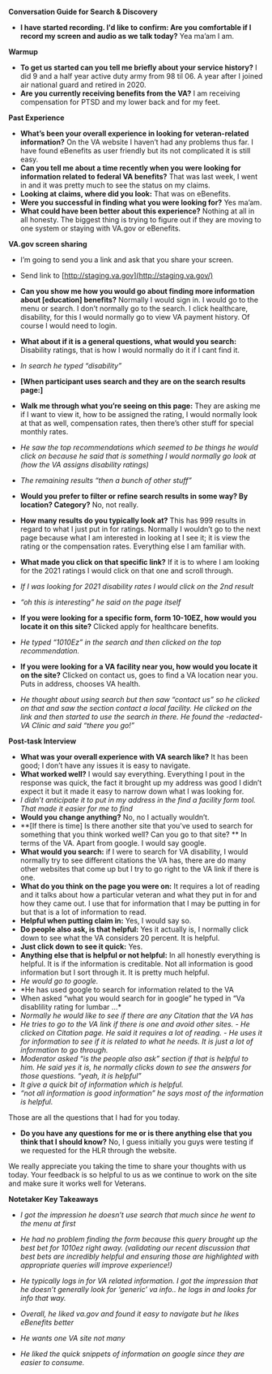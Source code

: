 **Conversation Guide for Search & Discovery**

-   **I have started recording. I'd like to confirm: Are you comfortable if I record my screen and audio as we talk today?** Yea ma’am I am.

**Warmup**

-   **To get us started can you tell me briefly about your service history?** I did 9 and a half year active duty army from 98 til 06. A year after I joined air national guard and retired in 2020.
-   **Are you currently receiving benefits from the VA?** I am receiving compensation for PTSD and my lower back and for my feet.

**Past Experience**

-   **What’s been your overall experience in looking for veteran-related information?** On the VA website I haven’t had any problems thus far. I have found eBenefits as user friendly but its not complicated it is still easy.
-   **Can you tell me about a time recently when you were looking for information related to federal VA benefits?** That was last week, I went in and it was pretty much to see the status on my claims.
-   **Looking at claims, where did you look:** That was on eBenefits.
-   **Were you successful in finding what you were looking for?** Yes ma’am.
-   **What could have been better about this experience?** Nothing at all in all honesty. The biggest thing is trying to figure out if they are moving to one system or staying with VA.gov or eBenefits.

**VA.gov screen sharing**

-   I’m going to send you a link and ask that you share your screen.
-   Send link to [http://staging.va.gov](http://staging.va.gov/)
-   **Can you show me how you would go about finding more information about [education] benefits?** Normally I would sign in. I would go to the menu or search. I don’t normally go to the search. I click healthcare, disability, for this I would normally go to view VA payment history. Of course I would need to login.
-   **What about if it is a general questions, what would you search:** Disability ratings, that is how I would normally do it if I cant find it.
- *In search he typed “disability”*

-   **[When participant uses search and they are on the search results page:]**

-   **Walk me through what you’re seeing on this page:** They are asking me if I want to view it, how to be assigned the rating, I would normally look at that as well, compensation rates, then there’s other stuff for special monthly rates.

- *He saw the top recommendations which seemed to be things he would click on because he said that is something I would normally go look at (how the VA assigns disability ratings)*
- *The remaining results “then a bunch of other stuff”* 


-   **Would you prefer to filter or refine search results in some way? By location? Category?** No, not really.
-   **How many results do you typically look at?** This has 999 results in regard to what I just put in for ratings. Normally I wouldn’t go to the next page because what I am interested in looking at I see it; it is view the rating or the compensation rates. Everything else I am familiar with.
-   **What made you click on that specific link?** If it is to where I am looking for the 2021 ratings I would click on that one and scroll through.
- *If I was looking for 2021 disability rates I would click on the 2nd result* 
- *“oh this is interesting” he said on the page itself*

-   **If you were looking for a specific form, form 10-10EZ, how would you locate it on this site?** Clicked apply for healthcare benefits.
- *He typed “1010Ez” in the search and then clicked on the top recommendation.*
-   **If you were looking for a VA facility near you, how would you locate it on the site?**  Clicked on contact us, goes to find a VA location near you. Puts in address, chooses VA health.
- *He thought about using search but then saw “contact us” so he clicked on that and saw the section contact a local facility. He clicked on the link and then started to use the search in there. He found the -redacted- VA Clinic and said “there you go!”*

**Post-task Interview**

-   **What was your overall experience with VA search like?** It has been good; I don’t have any issues it is easy to navigate.
-   **What worked well?** I would say everything. Everything I pout in the response was quick, the fact it brought up my address was good I didn’t expect it but it made it easy to narrow down what I was looking for.
- *I didn’t anticipate it to put in my address in the find a facility form tool. That made it easier for me to find*
-   **Would you change anything?** No, no I actually wouldn’t.
-   **[If there is time] Is there another site that you've used to search for something that you think worked well? Can you go to that site? ** In terms of the VA. Apart from google. I would say google.
-   **What would you search:** if I were to search for VA disability, I would normally try to see different citations the VA has, there are do many other websites that come up but I try to go right to the VA link if there is one.
-   **What do you think on the page you were on:** It requires a lot of reading and it talks about how a particular veteran and what they put in for and how they came out. I use that for information that I may be putting in for but that is a lot of information to read.
-   **Helpful when putting claim in:** Yes, I would say so.
-   **Do people also ask, is that helpful:** Yes it actually is, I normally click down to see what the VA considers 20 percent. It is helpful.
-   **Just click down to see it quick:** Yes.
-   **Anything else that is helpful or not helpful:** In all honestly everything is helpful. It is if the information is creditable. Not all information is good information but I sort through it. It is pretty much helpful.
- *He would go to google.* 
- *He has used google to search for information related to the VA
- When asked “what you would search for in google” he typed in “Va disablility rating for lumbar …*
- *Normally he would like to see if there are any Citation that the VA has* 
- *He tries to go to the VA link if there is one and avoid other sites. - He clicked on Citation page. He said it requires a lot of reading. - He uses it for information to see if it is related to what he needs. It is just a lot of information to go through.* 
- *Moderator asked “is the people also ask” section if that is helpful to him. He said yes it is, he normally clicks down to see the answers for those questions.  “yeah, it is helpful”* 
- *It give a quick bit of information which is helpful.* 
- *“not all information is good information” he says most of the information is helpful.*

Those are all the questions that I had for you today.

-   **Do you have any questions for me or is there anything else that you think that I should know?** No, I guess initially you guys were testing if we requested for the HLR through the website.

We really appreciate you taking the time to share your thoughts with us today. Your feedback is so helpful to us as we continue to work on the site and make sure it works well for Veterans.



**Notetaker Key Takeaways**

- *I got the impression he doesn’t use search that much since he went to the menu at first*

- *He had no problem finding the form because this query brought up the best bet for 1010ez right away. (validating our recent discussion that best bets are incredibly helpful and ensuring those are highlighted with appropriate queries will improve experience!)*

- *He typically logs in for VA related information. I got the impression that he doesn’t generally look for ‘generic’ va info.. he logs in and looks for info that way.*

- *Overall, he liked va.gov and found it easy to navigate but he likes eBenefits better*

- *He wants one VA site not many*

- *He liked the quick snippets of information on google since they are easier to consume.*
